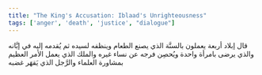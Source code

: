 ```yaml
---
title: "The King's Accusation: Iblaad's Unrighteousness"
tags: ['anger', 'death', 'justice', "dialogue"]
---
```


 قال إبلاد أربعة يعملون بالسنَّة الذي يصنع الطعام وينظفه لسيده ثم يُقدمه إليه في إبَّانه والذي يرضى بامرأة واحدة ويُحصِن فرجه عن نساء غيره والملك الذي يعمل الأمر العظيم بمشاورة العلماء والرَّجل الذي يَقهَر غضبه
